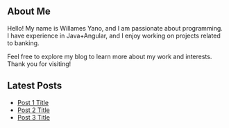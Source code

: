 ## About Me

Hello! My name is Willames Yano, and I am passionate about programming. I have experience in Java+Angular, and I enjoy working on projects related to banking. 

Feel free to explore my blog to learn more about my work and interests. Thank you for visiting!

## Latest Posts

- [Post 1 Title](#)
- [Post 2 Title](#)
- [Post 3 Title](#)
